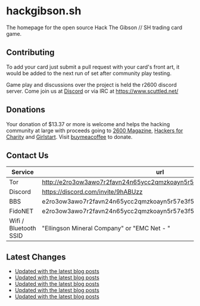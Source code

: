 # hackgibson.sh
The homepage for the open source Hack The Gibson // SH trading card game.


## Contributing

To add your card just submit a pull request with your card's front art, it would be added to the next run of set after community play testing.

Game play and discussions over the project is held the r2600 discord server. Come join us at [Discord](https://discord.com/invite/9hABUzz) or via IRC at https://www.scuttled.net/


## Donations

Your donation of $13.37 or more is welcome and helps the hacking community at large with proceeds going to [2600 Magazine](https://2600.com/), [Hackers for Charity](https://hackersforcharity.org) and [Girlstart](https://girlstart.org).  Visit [buymeacoffee](https://www.buymeacoffee.com/hackgibson.sh) to donate.


## Contact Us

Service | url
-|-
Tor | http://e2ro3ow3awo7r2favn24n65ycc2qmzkoayn5r57e3f56nvjwdcgg32ad.onion
Discord | https://discord.com/invite/9hABUzz
BBS | e2ro3ow3awo7r2favn24n65ycc2qmzkoayn5r57e3f56nvjwdcgg32ad.onion:23
FidoNET | e2ro3ow3awo7r2favn24n65ycc2qmzkoayn5r57e3f56nvjwdcgg32ad.onion:24554
Wifi / Bluetooth SSID | "Ellingson Mineral Company" or "EMC Net - <fidonet address>"

## Latest Changes
<!-- BLOG-POST-LIST:START -->
- [Updated with the latest blog posts](https://github.com/DFW2600/hackgibson.sh/commit/119dda6e78eec0577ea03a7caae281d113780ac4)
- [Updated with the latest blog posts](https://github.com/DFW2600/hackgibson.sh/commit/951a5a9d87a1f0b0ab184bee63bf4738d975e277)
- [Updated with the latest blog posts](https://github.com/DFW2600/hackgibson.sh/commit/7b6be298af6607bbf8d08c0b5ce15ae163087839)
- [Updated with the latest blog posts](https://github.com/DFW2600/hackgibson.sh/commit/ee5e8ca324eae46e6acd20b60da0268aea978f0c)
- [Updated with the latest blog posts](https://github.com/DFW2600/hackgibson.sh/commit/7ffdabb3af831dce33bfb7b777130332e7b6ae42)
<!-- BLOG-POST-LIST:END -->
